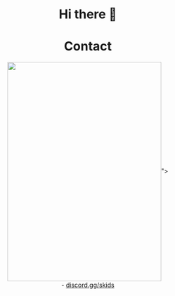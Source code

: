 <h1 align="center">
	Hi there  👋
</h1>

<h1 align="center">Contact</h1>
<p align="center"><img align="center" src="<iframe src="https://canary.discord.com/widget?id=871210781872635904&theme=dark" width="350" height="500" allowtransparency="true" frameborder="0" sandbox="allow-popups allow-popups-to-escape-sandbox allow-same-origin allow-scripts"></iframe>">
<br>
- <a href="https://discord.gg/skids">discord.gg/skids</a>
</p>
